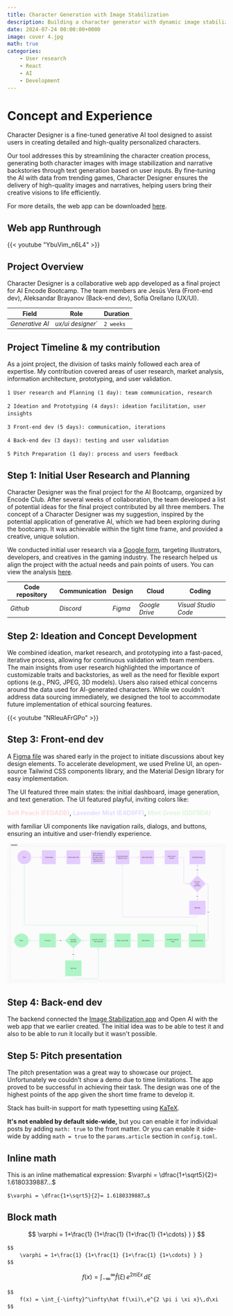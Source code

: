 ```yaml
---
title: Character Generation with Image Stabilization 
description: Building a character generator with dynamic image stabilization.
date: 2024-07-24 00:00:00+0000
image: cover 4.jpg
math: true
categories:
    - User research
    - React
    - AI
    - Development
---
```

# Concept and Experience

Character Designer is a fine-tuned generative AI tool designed to assist users in creating detailed and high-quality personalized characters.

Our tool addresses this by streamlining the character creation process, generating both character images with image stabilization and narrative backstories through text generation based on user inputs. By fine-tuning the AI with data from trending games, Character Designer ensures the delivery of high-quality images and narratives, helping users bring their creative visions to life efficiently.

For more details, the web app can be downloaded [here](https://github.com/mrtonks/encode-ai-final-project).

## Web app Runthrough

{{< youtube "YbuVim_n6L4" >}}

## Project Overview

Character Designer is a collaborative web app developed as a final project for AI Encode Bootcamp. The team members are Jesús Vera (Front-end dev), Aleksandar Brayanov (Back-end dev), Sofía Orellano (UX/UI).

| Field   | Role     | Duration   |
| --------  | -------- | ------ |
| *Generative AI* | *ux/ui designer*` | `2 weeks` |

## Project Timeline & my contribution

As a joint project, the division of tasks mainly followed each area of expertise. My contribution covered areas of user research, market analysis, information architecture, prototyping, and user validation.

`1 User research and Planning (1 day): team communication, research`

`2 Ideation and Prototyping (4 days): ideation facilitation, user insights`

`3 Front-end dev (5 days): communication, iterations`

`4 Back-end dev (3 days): testing and user validation`

`5 Pitch Preparation (1 day): process and users feedback`

## Step 1: Initial User Research and Planning

Character Designer was the final project for the AI Bootcamp, organized by Encode Club. After several weeks of collaboration, the team developed a list of potential ideas for the final project contributed by all three members. The concept of a Character Designer was my suggestion, inspired by the potential application of generative AI, which we had been exploring during the bootcamp. It was achievable within the tight time frame, and provided a creative, unique solution.

We conducted initial user research via a [Google form](https://docs.google.com/forms/d/1gTxBcVT3Q-I7QzQCOjJTMczHnDToi5pL4X8JBRK1fOI/edit), targeting illustrators, developers, and creatives in the gaming industry. The research helped us align the project with the actual needs and pain points of users. You can view the analysis [here](https://drive.google.com/file/d/1Nl65jKSN37Ki7pXZGxMXYxzQ0wK7gc6y/view).

| Code repository   | Communication   | Design   | Cloud | Coding |
| --------  | -------- | ------ | ------ | ------ |
| *Github* | *Discord* | *Figma* | *Google Drive* | *Visual Studio Code* |

## Step 2: Ideation and Concept Development

We combined ideation, market research, and prototyping into a fast-paced, iterative process, allowing for continuous validation with team members. The main insights from user research highlighted the importance of customizable traits and backstories, as well as the need for flexible export options (e.g., PNG, JPEG, 3D models). Users also raised ethical concerns around the data used for AI-generated characters. While we couldn't address data sourcing immediately, we designed the tool to accommodate future implementation of ethical sourcing features.

{{< youtube "NRleuAFrGPo" >}}

## Step 3: Front-end dev 

A [Figma file](https://www.figma.com/design/gxO6ixJ5dPMKf3LkQXsXYf/Character-Designer?node-id=137-26145&node-type=canvas&t=Wdg3WbPEXP8VITZd-0) was shared early in the project to initiate discussions about key design elements. To accelerate development, we used Preline UI, an open-source Tailwind CSS components library, and the Material Design library for easy implementation.

The UI featured three main states: the initial dashboard, image generation, and text generation. The UI featured playful, inviting colors like:

<span style="color:#FEDADB">**Soft Peach (FEDADB)**</span>, 
<span style="color:#E4D9FF">**Lavender Mist (E4D9FF)**</span>, 
<span style="color:#DDF5DA">**Mint Green (DDF5DA)**</span> 

with familiar UI components like navigation rails, dialogs, and buttons, ensuring an intuitive and user-friendly experience.

![User flow](userflow.png)

## Step 4: Back-end dev

The backend connected the [Image Stabilization app](https://stability.ai/) and Open AI with the web app that we earlier created. The initial idea was to be able to test it and also to be able to run it locally but it wasn't possible. 

## Step 5: Pitch presentation

The pitch presentation was a great way to showcase our project. Unfortunately we couldn't show a demo due to time limitations. The app proved to be successful in achieving their task. The design was one of the highest points of the app given the short time frame to develop it.

Stack has built-in support for math typesetting using [KaTeX](https://katex.org/).

**It's not enabled by default side-wide,** but you can enable it for individual posts by adding `math: true` to the front matter. Or you can enable it side-wide by adding `math = true` to the `params.article` section in `config.toml`.

## Inline math

This is an inline mathematical expression: $\varphi = \dfrac{1+\sqrt5}{2}= 1.6180339887…$

```markdown
$\varphi = \dfrac{1+\sqrt5}{2}= 1.6180339887…$
```

## Block math

$$
    \varphi = 1+\frac{1} {1+\frac{1} {1+\frac{1} {1+\cdots} } }
$$

```markdown
$$
    \varphi = 1+\frac{1} {1+\frac{1} {1+\frac{1} {1+\cdots} } } 
$$
```

$$
    f(x) = \int_{-\infty}^\infty\hat f(\xi)\,e^{2 \pi i \xi x}\,d\xi
$$

```markdown
$$
    f(x) = \int_{-\infty}^\infty\hat f(\xi)\,e^{2 \pi i \xi x}\,d\xi
$$
```
